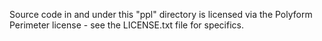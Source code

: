 Source code in and under this "ppl" directory is licensed via the Polyform
Perimeter license - see the LICENSE.txt file for specifics.
